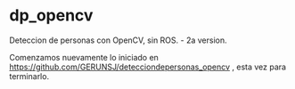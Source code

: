 # dp_opencv
Deteccion de personas con OpenCV, sin ROS. - 2a version.

Comenzamos nuevamente lo iniciado en https://github.com/GERUNSJ/detecciondepersonas_opencv , esta vez para terminarlo.
